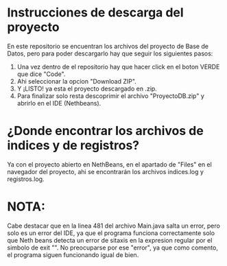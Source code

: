 # Instrucciones de descarga del proyecto
En este repositorio se encuentran los archivos del proyecto de Base de Datos, pero para poder descargarlo hay que seguir los siguientes pasos:
 1. Una vez dentro de el repositorio hay que hacer click en el boton VERDE que dice "Code".
 2. Ahi seleccionar la opcion "Download ZIP".
 3. Y ¡LISTO! ya esta el proyecto descargado en .zip.
 4. Para finalizar solo resta descoprimir el archivo "ProyectoDB.zip" y abrirlo en el IDE (Nethbeans).

# ¿Donde encontrar los archivos de indices y de registros?
Ya con el proyecto abierto en NethBeans, en el apartado de "Files" en el navegador del proyecto, ahi se encontrarán los archivos indices.log y registros.log.

# NOTA:
Cabe destacar que en la linea 481 del archivo Main.java salta un error, pero solo es un error del IDE, ya que el programa funciona correctamente
solo que Neth beans detecta un error de sitaxis en la expresion regular por el simbolo de exit "\".
No preocuparse por ese "error", ya que como comento, el programa siguen funcionando igual de bien.
